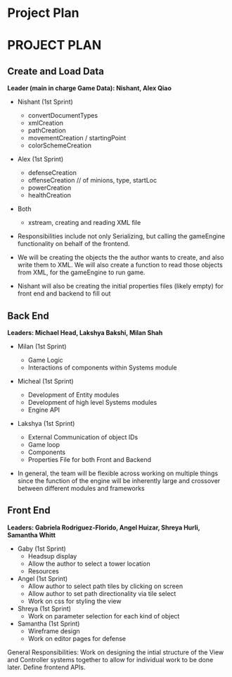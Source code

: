 # Project Plan

# PROJECT PLAN

## Create and Load Data 

**Leader (main in charge Game Data): Nishant, Alex Qiao**


* Nishant (1st Sprint)
    * convertDocumentTypes
    * xmlCreation 
    * pathCreation
    * movementCreation / startingPoint
    * colorSchemeCreation

* Alex (1st Sprint)
    * defenseCreation
    * offenseCreation // of minions, type, startLoc
    * powerCreation
    * healthCreation

* Both 
    * xstream, creating and reading XML file 


* Responsibilities include not only Serializing, but calling the gameEngine functionality on behalf of the frontend. 

* We will be creating the objects the the author wants to create, and also write them to XML. We will also create a function to read those objects from XML, for the gameEngine to run game. 

* Nishant will also be creating the initial properties files (likely empty) for front end and backend to fill out

## Back End
**Leaders: Michael Head, Lakshya Bakshi, Milan Shah**
* Milan (1st Sprint)
    * Game Logic
    * Interactions of components within Systems module
* Micheal (1st Sprint)
    * Development of Entity modules
    * Development of high level Systems modules
    * Engine API
* Lakshya (1st Sprint)
    * External Communication of object IDs
    * Game loop
    * Components
    * Properties File for both Front and Backend

* In general, the team will be flexible across working on multiple things since the function of the engine will be inherently large and crossover between different modules and frameworks
## Front End
**Leaders: Gabriela Rodriguez-Florido, Angel Huizar, Shreya Hurli, Samantha Whitt** 

* Gaby (1st Sprint)
    * Headsup display
    * Allow the author to select a tower location
    * Resources
* Angel (1st Sprint)
    * Allow author to select path tiles by clicking on screen
    * Allow author to set path directionality via tile select
    * Work on css for styling the view
* Shreya (1st Sprint)
    * Work on parameter selection for each kind of object
* Samantha (1st Sprint)
    * Wireframe design
    * Work on editor pages for defense

General Responsibilities: Work on designing the intial structure of the View and Controller systems together to allow for individual work to be done later. Define frontend APIs.


